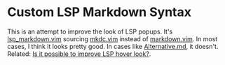 # Custom LSP Markdown Syntax

This is an attempt to improve the look of LSP popups. It's [lsp\_markdown.vim](https://github.com/neovim/neovim/blob/08f81f0f29ce7415e79cae214c326a347171ab11/runtime/syntax/lsp_markdown.vim) sourcing [mkdc.vim](https://github.com/prurigro/vim-markdown-concealed/blob/401f9d729274f87168bf126b9c477c721ce1711a/syntax/mkdc.vim) instead of [markdown.vim](https://github.com/neovim/neovim/blob/634315c6f7464c2b1a3fca71ec68de09c4d89d8e/runtime/syntax/markdown.vim). In most cases, I think it looks pretty good. In cases like [Alternative.md](Alternative.md), it doesn't. Related: [Is it possible to improve LSP hover look?](https://www.reddit.com/r/neovim/comments/tx40m2/isi\_it\_possible\_to\_improve\_lsp\_hover\_look/).

